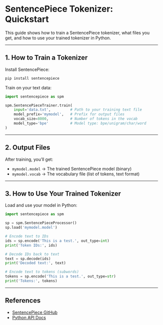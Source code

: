 # SentencePiece Tokenizer: Quickstart

This guide shows how to train a SentencePiece tokenizer, what files you get, and how to use your trained tokenizer in Python.

---

## 1. How to Train a Tokenizer

Install SentencePiece:

```bash
pip install sentencepiece
```

Train on your text data:

```python
import sentencepiece as spm

spm.SentencePieceTrainer.train(
    input='data.txt',         # Path to your training text file
    model_prefix='mymodel',   # Prefix for output files
    vocab_size=8000,          # Number of tokens in the vocab
    model_type='bpe'          # Model type: bpe/unigram/char/word
)
```

---

## 2. Output Files

After training, you’ll get:

* `mymodel.model`    → The trained SentencePiece model (binary)
* `mymodel.vocab`    → The vocabulary file (list of tokens, text format)

---

## 3. How to Use Your Trained Tokenizer

Load and use your model in Python:

```python
import sentencepiece as spm

sp = spm.SentencePieceProcessor()
sp.load('mymodel.model')

# Encode text to IDs
ids = sp.encode('This is a test.', out_type=int)
print('Token IDs:', ids)

# Decode IDs back to text
text = sp.decode(ids)
print('Decoded text:', text)

# Encode text to tokens (subwords)
tokens = sp.encode('This is a test.', out_type=str)
print('Tokens:', tokens)
```

---

## References

* [SentencePiece GitHub](https://github.com/google/sentencepiece)
* [Python API Docs](https://github.com/google/sentencepiece/blob/master/python/README.md)




